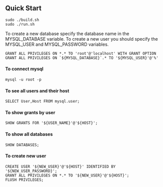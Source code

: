 ## Quick Start

    sudo ./build.sh
    sudo ./run.sh

To create a new database specify the database name in the MYSQL_DATABASE variable.
To create a new user you should specify the MYSQL_USER and MYSQL_PASSWORD variables.

    GRANT ALL PRIVILEGES ON *.* TO 'root'@'localhost' WITH GRANT OPTION
    GRANT ALL PRIVILEGES ON `${MYSQL_DATABASE}`.* TO '${MYSQL_USER}'@'%'

#### To connect mysql

    mysql -u root -p

#### To see all users and their host

    SELECT User,Host FROM mysql.user;

#### To show grants by user

    SHOW GRANTS FOR '${USER_NAME}'@'${HOST}';

#### To show all databases

    SHOW DATABASES;

#### To create new user

    CREATE USER '${NEW_USER}'@'${HOST}' IDENTIFIED BY '${NEW_USER_PASSWORD}';
    GRANT ALL PRIVILEGES ON *.* TO '${NEW_USER}'@'${HOST}';
    FLUSH PRIVILEGES;
